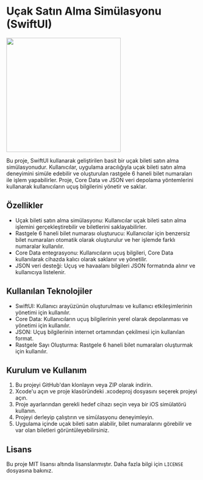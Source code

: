 # Uçak Satın Alma Simülasyonu (SwiftUI)

<img src="https://github.com/mahmutkara01/FlightTicketApp-Swiftui/assets/92724610/e110530e-d80a-4b0e-8c5e-ec9453bb18e5" width="300">


Bu proje, SwiftUI kullanarak geliştirilen basit bir uçak bileti satın alma simülasyonudur. Kullanıcılar, uygulama aracılığıyla uçak bileti satın alma deneyimini simüle edebilir ve oluşturulan rastgele 6 haneli bilet numaraları ile işlem yapabilirler. 
Proje, Core Data ve JSON veri depolama yöntemlerini kullanarak kullanıcıların uçuş bilgilerini yönetir ve saklar.

## Özellikler

- Uçak bileti satın alma simülasyonu: Kullanıcılar uçak bileti satın alma işlemini gerçekleştirebilir ve biletlerini saklayabilirler.
- Rastgele 6 haneli bilet numarası oluşturucu: Kullanıcılar için benzersiz bilet numaraları otomatik olarak oluşturulur ve her işlemde farklı numaralar kullanılır.
- Core Data entegrasyonu: Kullanıcıların uçuş bilgileri, Core Data kullanılarak cihazda kalıcı olarak saklanır ve yönetilir.
- JSON veri desteği: Uçuş ve havaalanı bilgileri JSON formatında alınır ve kullanıcıya listelenir.

## Kullanılan Teknolojiler

- SwiftUI: Kullanıcı arayüzünün oluşturulması ve kullanıcı etkileşimlerinin yönetimi için kullanılır.
- Core Data: Kullanıcıların uçuş bilgilerinin yerel olarak depolanması ve yönetimi için kullanılır.
- JSON: Uçuş bilgilerinin internet ortamından çekilmesi için kullanılan format.
- Rastgele Sayı Oluşturma: Rastgele 6 haneli bilet numaraları oluşturmak için kullanılır.

## Kurulum ve Kullanım

1. Bu projeyi GitHub'dan klonlayın veya ZIP olarak indirin.
2. Xcode'u açın ve proje klasöründeki .xcodeproj dosyasını seçerek projeyi açın.
3. Proje ayarlarından gerekli hedef cihazı seçin veya bir iOS simülatörü kullanın.
4. Projeyi derleyip çalıştırın ve simülasyonu deneyimleyin.
5. Uygulama içinde uçak bileti satın alabilir, bilet numaralarını görebilir ve var olan biletleri görüntüleyebilirsiniz.


## Lisans

Bu proje MIT lisansı altında lisanslanmıştır. Daha fazla bilgi için `LICENSE` dosyasına bakınız.
